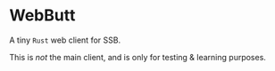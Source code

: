 # WebButt
A tiny `Rust` web client for SSB.

This is *not* the main client, and is only for testing & learning purposes.
